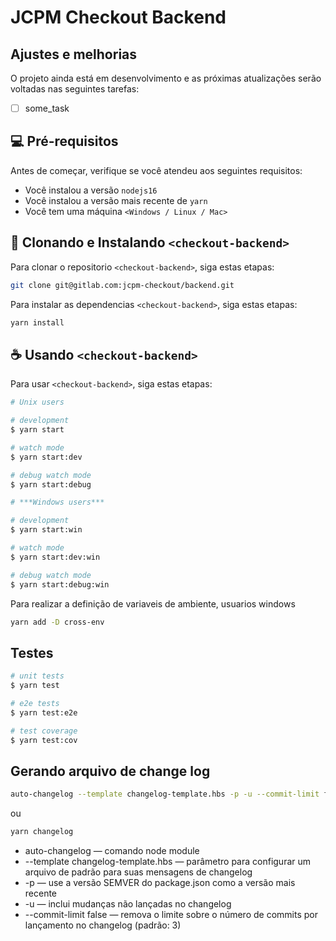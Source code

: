 # JCPM Checkout Backend

## Ajustes e melhorias

O projeto ainda está em desenvolvimento e as próximas atualizações serão voltadas nas seguintes tarefas:

- [ ] some_task

## 💻 Pré-requisitos

Antes de começar, verifique se você atendeu aos seguintes requisitos:

- Você instalou a versão `nodejs16`
- Você instalou a versão mais recente de `yarn`
- Você tem uma máquina `<Windows / Linux / Mac>`

## 🚀 Clonando e Instalando ``<checkout-backend>``

Para clonar o repositorio `<checkout-backend>`, siga estas etapas:

```bash
git clone git@gitlab.com:jcpm-checkout/backend.git
```

Para instalar as dependencias `<checkout-backend>`, siga estas etapas:

```bash
yarn install
```

## ☕ Usando `<checkout-backend>`

Para usar `<checkout-backend>`, siga estas etapas:

```bash
# Unix users

# development
$ yarn start

# watch mode
$ yarn start:dev

# debug watch mode
$ yarn start:debug

# ***Windows users***

# development
$ yarn start:win

# watch mode
$ yarn start:dev:win

# debug watch mode
$ yarn start:debug:win
```



Para realizar a definição de variaveis de ambiente, usuarios windows

```bash
yarn add -D cross-env
```

## Testes

```bash
# unit tests
$ yarn test

# e2e tests
$ yarn test:e2e

# test coverage
$ yarn test:cov
```

## Gerando arquivo de change log

```bash
auto-changelog --template changelog-template.hbs -p -u --commit-limit false 
```

ou

```bash
yarn changelog 
```

- auto-changelog — comando node module
- --template changelog-template.hbs — parâmetro para configurar um arquivo de padrão para suas mensagens de changelog
- -p — use a versão SEMVER do package.json como a versão mais recente
- -u — inclui mudanças não lançadas no changelog
- --commit-limit false — remova o limite sobre o número de commits por lançamento no changelog (padrão: 3)